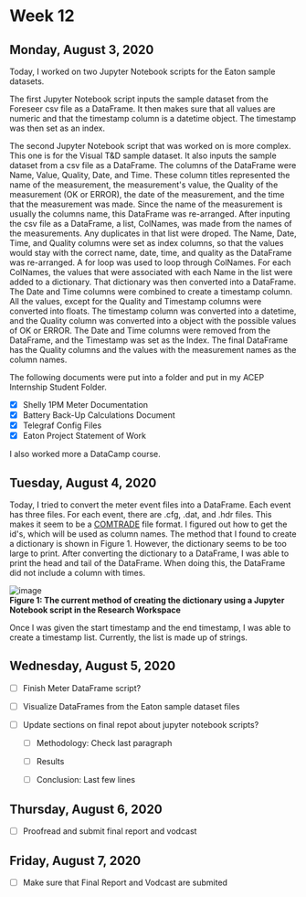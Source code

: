 # Week 12


## Monday, August 3, 2020

Today, I worked on two Jupyter Notebook scripts for the Eaton sample datasets. 

The first Jupyter Notebook script inputs the sample dataset from the Foreseer csv file as a DataFrame. It then makes sure that all values are numeric and that the timestamp column is a datetime object. The timestamp was then set as an index. 

The second Jupyter Notebook script that was worked on is more complex. This one is for the Visual T&D sample dataset. It also inputs the sample dataset from a csv file as a DataFrame. The columns of the DataFrame were Name, Value, Quality, Date, and Time. These column titles represented the name of the measurement, the measurement's value, the Quality of the measurement (OK or ERROR), the date of the measurement, and the time that the measurement was made. Since the name of the measurement is usually the columns name, this DataFrame was re-arranged. After inputing the csv file as a DataFrame, a list, ColNames, was made from the names of the measurements. Any duplicates in that list were droped. The Name, Date, Time, and Quality columns were set as index columns, so that the values would stay with the correct name, date, time, and quality as the DataFrame was re-arranged. A for loop was used to loop through ColNames. For each ColNames, the values that were associated with each Name in the list were added to a dictionary. That dictionary was then converted into a DataFrame. The Date and Time columns were combined to create a timestamp column. All the values, except for the Quality and Timestamp columns were converted into floats. The timestamp column was converted into a datetime, and the Quality column was converted into a object with the possible values of OK or ERROR. The Date and Time columns were removed from the DataFrame, and the Timestamp was set as the Index. The final DataFrame has the Quality columns and the values with the measurement names as the column names. 


The following documents were put into a folder and put in my ACEP Internship Student Folder.
- [X] Shelly 1PM Meter Documentation
- [X] Battery Back-Up Calculations Document
- [X] Telegraf Config Files
- [X] Eaton Project Statement of Work

I also worked more a DataCamp course.




## Tuesday, August 4, 2020

Today, I tried to convert the meter event files into a DataFrame. Each event has three files. For each event, there are .cfg, .dat, and .hdr files. This makes it seem to be a [COMTRADE](https://en.wikipedia.org/wiki/Comtrade#) file format. I figured out how to get the id's, which will be used as column names. The method that I found to create a dictionary is shown in Figure 1. However, the dictionary seems to be too large to print. After converting the dictionary to a DataFrame, I was able to print the head and tail of the DataFrame. When doing this, the DataFrame did not include a column with times. 

![image](https://user-images.githubusercontent.com/65566903/89350457-8b434b80-d65c-11ea-981b-80fcacb1ebf4.png) <br>
**Figure 1: The current method of creating the dictionary using a Jupyter Notebook script in the Research Workspace** <br>

Once I was given the start timestamp and the end timestamp, I was able to create a timestamp list. Currently, the list is made up of strings. 



## Wednesday, August 5, 2020

- [ ] Finish Meter DataFrame script?

- [ ] Visualize DataFrames from the Eaton sample dataset files

- [ ] Update sections on final repot about jupyter notebook scripts?
	- [ ] Methodology: Check last paragraph
	- [ ] Results 
	- [ ] Conclusion: Last few lines


## Thursday, August 6, 2020

- [ ] Proofread and submit final report and vodcast

## Friday, August 7, 2020

- [ ] Make sure that Final Report and Vodcast are submited

